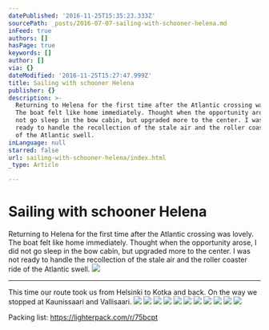 ```yaml
---
datePublished: '2016-11-25T15:35:23.333Z'
sourcePath: _posts/2016-07-07-sailing-with-schooner-helena.md
inFeed: true
authors: []
hasPage: true
keywords: []
author: []
via: {}
dateModified: '2016-11-25T15:27:47.999Z'
title: Sailing with schooner Helena
publisher: {}
description: >-
  Returning to Helena for the first time after the Atlantic crossing was lovely.
  The boat felt like home immediately. Thought when the opportunity arose, I did
  not go sleep in the bow cabin, but upgraded more to the center. I was not
  ready to handle the recollection of the stale air and the roller coaster ride
  of the Atlantic swell.  
inLanguage: null
starred: false
url: sailing-with-schooner-helena/index.html
_type: Article

---
```

# Sailing with schooner Helena

Returning to Helena for the first time after the Atlantic crossing was lovely. The boat felt like home immediately. Thought when the opportunity arose, I did not go sleep in the bow cabin, but upgraded more to the center. I was not ready to handle the recollection of the stale air and the roller coaster ride of the Atlantic swell. ![](https://s3-us-west-2.amazonaws.com/the-grid-img/p/54cd1ac613f96a258d1715f741e599ac09307b5d.jpg)

---

This time our route took us from Helsinki to Kotka and back. On the way we stopped at Kaunissaari and Vallisaari.
![](https://the-grid-user-content.s3-us-west-2.amazonaws.com/bf6246f2-2b54-4673-ac54-b607787ab365.jpg)
![](https://the-grid-user-content.s3-us-west-2.amazonaws.com/60ebb65b-a029-4d75-a740-a3d1560d38dc.jpg)
![](https://the-grid-user-content.s3-us-west-2.amazonaws.com/0020a83b-436a-4b64-aa51-a0acd8c6aac9.jpg)
![](https://the-grid-user-content.s3-us-west-2.amazonaws.com/082b92a3-11b9-41d7-b5de-a02821771dbf.jpg)
![](https://the-grid-user-content.s3-us-west-2.amazonaws.com/ede3d4f0-cf89-405c-bfd1-a635f9dc1aa3.jpg)
![](https://the-grid-user-content.s3-us-west-2.amazonaws.com/c4a35322-a798-4631-a3b3-2da3797b80e7.jpg)
![](https://the-grid-user-content.s3-us-west-2.amazonaws.com/49b7cc46-8599-4e74-a753-664142c135d3.jpg)
![](https://the-grid-user-content.s3-us-west-2.amazonaws.com/e2b29374-2f1d-4a42-84e4-d998f1df4ebc.jpg)
![](https://the-grid-user-content.s3-us-west-2.amazonaws.com/ef05e830-215a-43d8-a5e0-b36e52a61826.jpg)
![](https://the-grid-user-content.s3-us-west-2.amazonaws.com/df9e13c6-a668-4cb3-8f0b-4d4a3cf13629.jpg)
![](https://s3-us-west-2.amazonaws.com/the-grid-img/p/f2d278d51b48fea85ed0476c75232412afac2d67.jpg)

Packing list: https://lighterpack.com/r/75bcpt